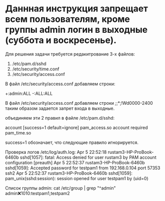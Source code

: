 # Даннная инструкция запрещает всем пользователям, кроме группы admin логин в выходные (суббота и воскресенье).

Для решения задачи требуется редакитрование 3-х файлов:
1. /etc/pam.d/sshd
2. /etc/security/time.conf
3. /etc/security/access.conf


В файл /etc/security/access.conf добавляем строки:

 +:admin:ALL
 -:ALL:ALL


В файл /etc/security/access.conf добавляем строки
*;*;*;!Wd0000-2400
таким образом задается запрет входа в выходные.

объединяем эти 2 правил в файле /etc/pam.d/sshd:

account  [success=1 default=ignore]     pam_access.so
account  required     pam_time.so

success=1 обозначает, что следующие правило игнорируется.


Проверка логов /etc/log/auth.log:
Apr  5 22:52:18 rustam3-HP-ProBook-6460b sshd[1057]: fatal: Access denied for user rustam3 by PAM account configuration [preauth]
Apr  5 22:52:37 rustam3-HP-ProBook-6460b sshd[1059]: Accepted password for testpam1 from 192.168.0.104 port 57353 ssh2
Apr  5 22:52:37 rustam3-HP-ProBook-6460b sshd[1059]: pam_unix(sshd:session): session opened for user testpam1 by (uid=0)

Список группы admin:
cat /etc/group | grep "^admin"
admin:x:1010:testpam1,testpam2




